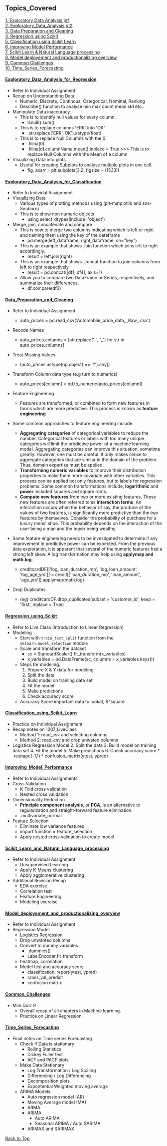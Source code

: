 <!-- Revision Section Starts -->
## Topics_Covered


<!-- Add link to the sections -->
[1. Exploratory Data Analysis pt1](#Exploratory_Data_Analysis_for_Regression) <br>
[2. Exploratory_Data_Analysis pt2](#Exploratory_Data_Analysis_for_Classification) <br>
[3. Data Preparation and Cleaning](#Data_Preparation_and_Cleaning) <br>
[4. Regression using Scikit](#Regression_using_Scikit) <br>
[5. Classification using Scikit Learn](#Classification_using_Scikit_Learn) <br> 
[6. Improving Model Performance](#Improving_Model_Performance) <br>
[7. Scikit Learn & Natural Language processing](#Scikit_Learn_and_Natural_Language_processing) <br>
[8. Model deployement and productionalizing overview](#Model_deployement_and_productionalizing_overview) <br>
[9. Common Challenges](#Common_Challenges) <br>
[10. Time_Series_Forecasting](#Time_Series_Forecasting) <br>

<!-- ABOUT Section Ends -->


#### [Exploratory_Data_Analysis_for_Regression](https://github.com/mommafish/BCG_Rise/tree/main/ML_Library/Intro_to_ML/1130_Exploratory_Data_Analysis_(EDA)_for_regression_1)
* Refer to Individual Assignment
* Recap on Understanding Data
    * Numeric, Discrete, Continous, Categorical, Nominal, Ranking
    * Describe() function to analyse min max count mean std etc..
* Manipulate Data inaccuracy.
    * This is to identify null values for every column.
        * isnull().sum() 
    * This is to replace columns 'ERR' into 'OK'
        * .str.replace('ERR','OK').astype(float)
    * This is to replace Null Columns with the 0.
        * .fillna(0)
        * .fillna(df.columnName.mean(),inplace = True >>> This is to replace Null Columns with the Mean of a column.
* Visualizing Data into plots
    * Useful for creating Subplots to analyse multiple plots in one cell.
        * fig, axarr = plt.subplots(3,2, figsize = (15,13))


#### [Exploratory_Data_Analysis_for_Classification](https://github.com/mommafish/BCG_Rise/tree/main/ML_Library/Intro_to_ML/1201_Exploratory_Data_Analysis_(EDA)_for_Classification_pt2)
* Refer to Individal Assignment
* Visualizing Data
    * Various types of plotting methods using (plt-matplotlib and sns-Seaborn)
    * This is to show non numeric objects
        * using select_dtypes(include='object')
* Merge, join, concatenate and compare
    * This is how to merge two columns indicating which is left or right and naming them using the key of the dataframe
        * pd.merge(left_dataframe, right_dataframe, on="key")
    * This is an example that shows .join function which joins left to right accordingly.
        * result = left.join(right)
    * This is an example that shows .concat function to join columns from left to right respectively
        * result = pd.concat([df1, df4], axis=1)
    * Allow you to compare two DataFrame or Series, respectively, and summarize their differences.
        * df.compare(df2) 


#### [Data_Preparation_and_Cleaning](https://github.com/mommafish/BCG_Rise/tree/main/ML_Library/Intro_to_ML/1202_Data_Preparation_and_Cleaning)
* Refer to Individual Assignment
    * auto_prices = pd.read_csv('Automobile_price_data__Raw_.csv')
* Recode Names
    * auto_prices.columns = [str.replace('-', '_') for str in auto_prices.columns]
* Treat Missing Values
    * (auto_prices.astype(np.object) == '?').any()
* Transform Column data type (e.g turn to numerics)
    * auto_prices[column] = pd.to_numeric(auto_prices[column])

* Feature Engineering
    * Features are transformed, or combined to form new features in forms which are more predictive. This process is known as **feature engineering**
* Some common approaches to feature engineering include:
    * **Aggregating categories** of categorical variables to reduce the number. Categorical features or labels with too many unique categories will limit the predictive power of a machine learning model. Aggregating categories can improve this situation, sometime greatly. However, one must be careful. It only makes sense to aggregate categories that are similar in the domain of the problem. Thus, domain expertise must be applied. 
    * **Transforming numeric variables** to improve their distribution properties to make them more covariate with other variables. This process can be applied not only features, but to labels for regression problems. Some common transformations include, **logarithmic** and **power** included squares and square roots. 
    * **Compute new features** from two or more existing features. These new features are often referred to as **interaction terms**. An interaction occurs when the behavior of say, the produce of the values of two features, is significantly more predictive than the two features by themselves. Consider the probability of purchase for a luxury mens' shoe. This probability depends on the interaction of the user being a man and the buyer being wealthy.
* Some feature engineering needs to be investigated to determine if any improvement in predictive power can be expected. From the previous data exploration, it is apparent that several of the numeric features had a strong left skew. A log transformation may help using **applymap and math.log**.
    * creditcardDF[['log_loan_duration_mo', 'log_loan_amount', 'log_age_yrs']] = credit[['loan_duration_mo', 'loan_amount', 'age_yrs']].applymap(math.log)

* Drop Duplicates
    * (eg) creditcardDF.drop_duplicates(subset = 'customer_id', keep = 'first', inplace = True)

#### [Regression_using_Scikit](https://github.com/mommafish/BCG_Rise/tree/main/ML_Library/Intro_to_ML/1206_Regression_using_Scikit)
* Refer to Live Class (Introduction to Linear Regression)
* Modeling
    * Start with `train_test_split` function from the `sklearn.model_selection` module
    * Scale and transform the dataset
        * sc = StandardScaler().fit_transform(x_variables)
        * x_variables = pd.DataFrame(sc, columns = x_variables.keys())
    * Steps for modeling.
        1. Prepare X & Y data for modeling
        2. Split the data
        3. Build model on training data set
        4. Fit the model
        5. Make predictions
        6. Check accuracy score 
    * Accuracy Score important data to lookat, R^square


#### [Classification_using_Scikit_Learn](https://github.com/mommafish/BCG_Rise/tree/main/ML_Library/Intro_to_ML/1207_Classification_using_Scikit_Learn)
* Practice on Individual Assignment
* Recap notes on 1207_LiveClass
    * Method 1: read_csv and selecting columns
    * Method 2: read_csv and drop unwated columns
* Logistics Regression Model
    2. Split the data
    3. Build model on training data set
    4. Fit the model
    5. Make predictions
    6. Check accuracy score 
        * .reshape(-1,1)
        * confusion_metrix(ytest, ypred)


#### [Improving_Model_Performance](https://github.com/mommafish/BCG_Rise/tree/main/ML_Library/Intro_to_ML/1208_Improving_Model_Performance)
* Refer to Individual Assignments
* Cross Validation
    * K-Fold cross validation
    * Nested cross validation
* Dimensionality Reduction
    * **Principle component analysis**, or **PCA**, is an alternative to regularization and straight-forward feature elimination.
    * .multivariate_normal
* Feature Selection
    * Eliminate low variance features
    * import function = feature_selection
    * Apply nested cross validation to create model


#### [Scikit_Learn_and_Natural_Language_processing](https://github.com/mommafish/BCG_Rise/tree/main/ML_Library/Intro_to_ML/1213_ScikitLearn_&_Natural_Language_processing)
* Refer to Individual Assignment
    * Unsupervised Learning
    * Apply K-Means clustering
    * Apply agglomerative clustering
* Additional Revision Recap
    * EDA exercise
    * Correlation test
    * Feature Engineering
    * Modeling exercise
    

#### [Model_deployement_and_productionalizing_overview](https://github.com/mommafish/BCG_Rise/tree/main/ML_Library/Intro_to_ML/1214_Model_deployement_and_productionalizing_overview)
* Refer to Individual Assignment
* Regression Model
    * Logistics Regression
    * Drop unwanted columns
    * Convert to dummy variables
        * .dummies()
        * LabelEncoder.fit_transform
    * heatmap, correlation
    * Model test and accuracy score
        * classification_report(ytest, ypred)
        * cross_val_predict
        * confusion matrix


#### [Common_Challenges](https://github.com/mommafish/BCG_Rise/tree/main/ML_Library/Intro_to_ML/1216_Common_Challenges)
* Mini Quiz 9
    * Overall recap of all chapters in Machine learning.
    * Practice on Linear Regression.


#### [Time_Series_Forecasting](https://github.com/mommafish/BCG_Rise/tree/main/ML_Library/Intro_to_ML/1223_Time_Series_Forecasting)
* Final notes on Time series Forecasting
    * Check if Data is stationary
        * Rolling Statistics
        * Dickey Fuller test
        * ACF and PACF plots
    * Make Data Stationary
        * Log Transformation / Log Scaling
        * Differencing / Log Differencing
        * Decomposition plots
        * Expontential Weighted moving average
    * ARIMA Models
        * Auto regression model (AR)
        * Moving Average model (MA)
        * ARMA
        * ARIMA
            * Auto ARIMA
            * Seasonal ARIMA / Auto SARIMA
        * ARIMAX and SARIMAX




<!-- Revision Section Ends -->
[Back to Top](#Topics_Covered)
